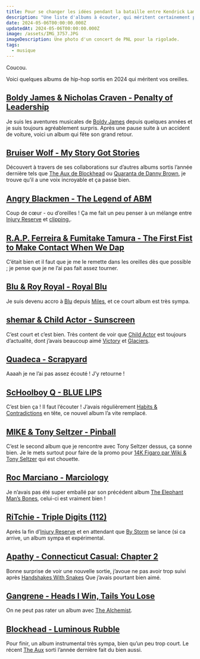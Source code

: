 ```yaml
---
title: Pour se changer les idées pendant la bataille entre Kendrick Lamar et Drake
description: "Une liste d'albums à écouter, qui méritent certainement plus d'attention."
date: 2024-05-06T00:00:00.000Z
updatedAt: 2024-05-06T00:00:00.000Z
image: /assets/IMG_3757.JPG
imageDescription: Une photo d'un concert de PNL pour la rigolade.
tags:
  - musique
---
```


Coucou.

Voici quelques albums de hip-hop sortis en 2024 qui méritent vos oreilles.

## [Boldy James & Nicholas Craven - Penalty of Leadership](https://rateyourmusic.com/release/album/boldy-james-nicholas-craven/penalty-of-leadership/)

Je suis les aventures musicales de [Boldy James](https://rateyourmusic.com/artist/boldy-james) depuis quelques années et je suis toujours agréablement surpris. Après une pause suite à un accident de voiture, voici un album qui fête son grand retour.

## [Bruiser Wolf - My Story Got Stories](https://rateyourmusic.com/release/album/bruiser-wolf/my-story-got-stories/)

Découvert à travers de ses collaborations sur d’autres albums sortis l’année dernière tels que [The Aux de Blockhead](https://rateyourmusic.com/release/album/blockhead/the-aux/) ou [Quaranta de Danny Brown](https://rateyourmusic.com/release/album/danny-brown/quaranta/), je trouve qu’il a une voix incroyable et ça passe bien.

## [Angry Blackmen - The Legend of ABM](https://rateyourmusic.com/release/album/angry-blackmen/the-legend-of-abm/)

Coup de cœur - ou d’oreilles ! Ça me fait un peu penser à un mélange entre
[Injury Reserve](https://rateyourmusic.com/artist/injury-reserve) et [clipping.](https://rateyourmusic.com/artist/clipping_).

## [R.A.P. Ferreira & Fumitake Tamura - The First Fist to Make Contact When We Dap](https://rateyourmusic.com/release/album/r_a_p-ferreira-and-fumitake-tamura/the-first-fist-to-make-contact-when-we-dap/)

C’était bien et il faut que je me le remette dans les oreilles dès que possible ; je pense que je ne l’ai pas fait assez tourner.

## [Blu & Roy Royal - Royal Blu](https://rateyourmusic.com/release/ep/blu-roy-royal/royal-blu/)

Je suis devenu accro à [Blu](https://rateyourmusic.com/artist/blu-1) depuis [Miles](https://rateyourmusic.com/release/album/blu-and-exile/miles/), et ce court album est très sympa.

## [shemar & Child Actor - Sunscreen](https://rateyourmusic.com/release/ep/shemar-child-actor/sunscreen/)

C’est court et c’est bien. Très content de voir que [Child Actor](https://rateyourmusic.com/artist/child_actor) est toujours d’actualité, dont j’avais beaucoup aimé [Victory](https://rateyourmusic.com/release/album/child_actor/victory/) et [Glaciers](https://rateyourmusic.com/release/album/blue-sky-black-death/glaciers/).

## [Quadeca - Scrapyard](https://rateyourmusic.com/release/mixtape/quadeca/scrapyard/)

Aaaah je ne l’ai pas assez écouté ! J’y retourne !

## [ScHoolboy Q - BLUE LIPS](https://rateyourmusic.com/release/album/schoolboy-q/blue-lips/)

C’est bien ça ! Il faut l’écouter ! J’avais régulièrement [Habits & Contradictions](https://rateyourmusic.com/release/album/schoolboy-q/habits-and-contradictions/) en tête, ce nouvel album l’a vite remplacé.

## [MIKE & Tony Seltzer - Pinball](https://rateyourmusic.com/release/album/mike-tony-seltzer/pinball/)

C’est le second album que je rencontre avec Tony Seltzer dessus, ça sonne bien. Je le mets surtout pour faire de la promo pour [14K Figaro par Wiki & Tony Seltzer](https://rateyourmusic.com/release/album/wiki-tony-seltzer/14k-figaro/) qui est chouette.

## [Roc Marciano - Marciology](https://rateyourmusic.com/release/album/roc-marciano/marciology/)

Je n’avais pas été super emballé par son précédent album [The Elephant Man’s Bones](https://rateyourmusic.com/release/album/roc-marciano-the-alchemist/the-elephant-man’s-bones-pimpire-edition/), celui-ci est vraiment bien !

## [RiTchie - Triple Digits (112)](https://rateyourmusic.com/release/album/ritchie/triple-digits-112/)

Après la fin d’[Injury Reserve](https://rateyourmusic.com/artist/injury-reserve) et en attendant que [By Storm](https://rateyourmusic.com/artist/by-storm) se lance (si ca arrive, un album sympa et expérimental.

## [Apathy - Connecticut Casual: Chapter 2](https://rateyourmusic.com/release/album/apathy/connecticut-casual-chapter-2/)

Bonne surprise de voir une nouvelle sortie, j’avoue ne pas avoir trop suivi après [Handshakes With Snakes](https://rateyourmusic.com/release/album/apathy/handshakes-with-snakes/) Que j’avais pourtant bien aimé.

## [Gangrene - Heads I Win, Tails You Lose](https://rateyourmusic.com/release/album/gangrene/heads-i-win-tails-you-lose/)

On ne peut pas rater un album avec [The Alchemist](https://rateyourmusic.com/artist/the-alchemist-2).

## [Blockhead - Luminous Rubble](https://rateyourmusic.com/release/album/blockhead/luminous-rubble/)

Pour finir, un album instrumental très sympa, bien qu’un peu trop court. Le récent [The Aux](https://rateyourmusic.com/release/album/blockhead/the-aux/) sorti l’année dernière fait du bien aussi.
